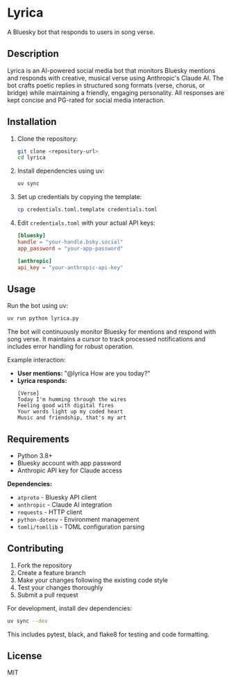 # Lyrica

A Bluesky bot that responds to users in song verse.

## Description

Lyrica is an AI-powered social media bot that monitors Bluesky mentions and responds with creative, musical verse using Anthropic's Claude AI. The bot crafts poetic replies in structured song formats (verse, chorus, or bridge) while maintaining a friendly, engaging personality. All responses are kept concise and PG-rated for social media interaction.

## Installation

1. Clone the repository:
   ```bash
   git clone <repository-url>
   cd lyrica
   ```

2. Install dependencies using uv:
   ```bash
   uv sync
   ```

3. Set up credentials by copying the template:
   ```bash
   cp credentials.toml.template credentials.toml
   ```

4. Edit `credentials.toml` with your actual API keys:
   ```toml
   [bluesky]
   handle = "your-handle.bsky.social"
   app_password = "your-app-password"

   [anthropic]
   api_key = "your-anthropic-api-key"
   ```

## Usage

Run the bot using uv:
```bash
uv run python lyrica.py
```

The bot will continuously monitor Bluesky for mentions and respond with song verse. It maintains a cursor to track processed notifications and includes error handling for robust operation.

Example interaction:
- **User mentions:** "@lyrica How are you today?"
- **Lyrica responds:** 
  ```
  [Verse]
  Today I'm humming through the wires
  Feeling good with digital fires
  Your words light up my coded heart
  Music and friendship, that's my art
  ```

## Requirements

- Python 3.8+
- Bluesky account with app password
- Anthropic API key for Claude access

**Dependencies:**
- `atproto` - Bluesky API client
- `anthropic` - Claude AI integration
- `requests` - HTTP client
- `python-dotenv` - Environment management
- `tomli/tomllib` - TOML configuration parsing

## Contributing

1. Fork the repository
2. Create a feature branch
3. Make your changes following the existing code style
4. Test your changes thoroughly
5. Submit a pull request

For development, install dev dependencies:
```bash
uv sync --dev
```

This includes pytest, black, and flake8 for testing and code formatting.

## License

MIT
